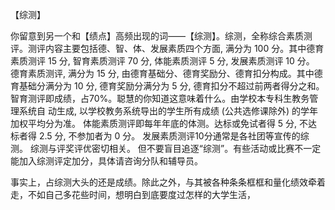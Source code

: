 【综测】
 
你留意到另一个和【绩点】高频出现的词——【综测】。综测，全称综合素质测评。测评内容主要包括德、智、体、发展素质四个方面, 满分为 100 分。其中德育素质测评 15 分, 智育素质测评 70 分, 体能素质测评 5 分, 发展素质测评 10 分。
德育素质测评, 满分为 15 分, 由德育基础分、德育奖励分、德育扣分构成。其中德育基础分满分为 10 分, 德育奖励分满分为 5 分, 德育扣分不超过前两者得分之和。
智育测评即成绩，占70%。聪慧的你知道这意味着什么。由学校本专科生教务管理系统自 动生成, 以学校教务系统导出的学生所有成绩 (公共选修课除外) 的学年加权平均分为准。
体能素质测评即每年年底的体测。达标或免试者得 5 分, 不达标者得 2.5 分, 不参加者为 0 分。
发展素质测评10分通常是各社团等宣传的综测。
综测与评奖评优密切相关。
但不要盲目追逐“综测”。有些活动或比赛不一定能加入综测评定加分，具体请咨询分队和辅导员。

事实上，占综测大头的还是成绩。除此之外，与其被各种条条框框和量化绩效牵着走，不如自己多花些时间，想明白到底要度过怎样的大学生活，